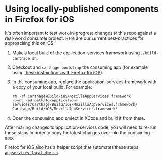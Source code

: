 # Using locally-published components in Firefox for iOS

It's often important to test work-in-progress changes to this repo against a real-world
consumer project. Here are our current best-practices for approaching this on iOS:

1. Make a local build of the application-services framework using `./build-carthage.sh`.
1. Checkout and `carthage bootstrap` the consuming app (for example using [these instructions with Firefox for
   iOS](https://github.com/mozilla-mobile/firefox-ios#building-the-code)).
1. In the consuming app, replace the application-services framework with a copy of your local build. For example:

   ```
   rm -rf Carthage/Build/iOS/MozillaAppServices.framework
   rsync -ad path/to/application-services/Carthage/Build/iOS/MozillaAppServices.framework/ Carthage/Build/iOS/MozillaAppServices.framework/
   ```
1. Open the consuming app project in XCode and build it from there.

After making changes to application-services code, you will need to re-run these steps in order to
copy the latest changes over into the consuming app.

Firefox for iOS also has a helper script that automates these steps:
[`appservices_local_dev.sh`](https://github.com/mozilla-mobile/firefox-ios/blob/main/appservices_local_dev.sh).
